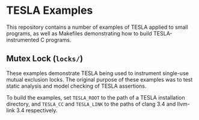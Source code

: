 # TESLA Examples

This repository contains a number of examples of TESLA applied to small
programs, as well as Makefiles demonstrating how to build TESLA-instrumented C
programs.

## Mutex Lock (`locks/`)

These examples demonstrate TESLA being used to instrument single-use mutual
exclusion locks. The original purpose of these examples was to test static
analysis and model checking of TESLA assertions.

To build the examples, set `TESLA_ROOT` to the path of a TESLA installation
directory, and `TESLA_CC` and `TESLA_LINK` to the paths of clang 3.4 and
llvm-link 3.4 respectively.
